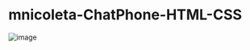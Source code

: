 # mnicoleta-ChatPhone-HTML-CSS
![image](https://user-images.githubusercontent.com/70850500/184542330-217b9bf3-0166-4e4f-98ad-f3fa3b9d51b9.png)
